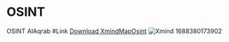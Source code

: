 # OSINT
OSINT AlAqrab
#Link
[Download XmindMapOsint](https://drive.google.com/file/d/1K7mgwWcLKdklIIL7wqbVzgIrE3962E6R/view?usp=sharing) 
![Xmind 1688380173902](https://github.com/AhmedMuhammedin/OSINT/assets/121612769/a5299472-fae8-4c36-996e-0cad47f3f323)
